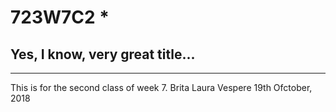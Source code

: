 # 723W7C2 *
## Yes, I know, very great title...
***
This is for the second class of week 7. Brita Laura Vespere 19th Ofctober, 2018



